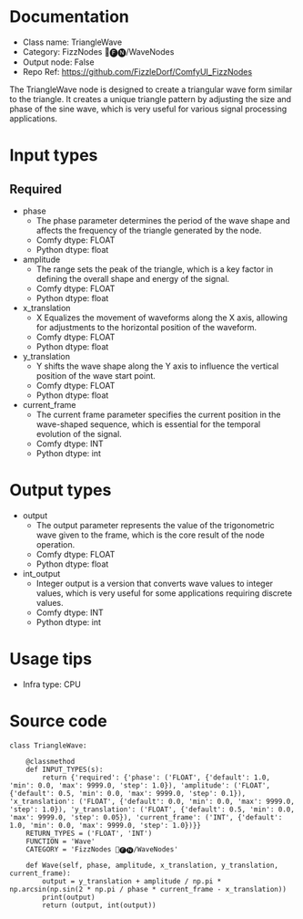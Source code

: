# Documentation
- Class name: TriangleWave
- Category: FizzNodes 📅🅕🅝/WaveNodes
- Output node: False
- Repo Ref: https://github.com/FizzleDorf/ComfyUI_FizzNodes

The TriangleWave node is designed to create a triangular wave form similar to the triangle. It creates a unique triangle pattern by adjusting the size and phase of the sine wave, which is very useful for various signal processing applications.

# Input types
## Required
- phase
    - The phase parameter determines the period of the wave shape and affects the frequency of the triangle generated by the node.
    - Comfy dtype: FLOAT
    - Python dtype: float
- amplitude
    - The range sets the peak of the triangle, which is a key factor in defining the overall shape and energy of the signal.
    - Comfy dtype: FLOAT
    - Python dtype: float
- x_translation
    - X Equalizes the movement of waveforms along the X axis, allowing for adjustments to the horizontal position of the waveform.
    - Comfy dtype: FLOAT
    - Python dtype: float
- y_translation
    - Y shifts the wave shape along the Y axis to influence the vertical position of the wave start point.
    - Comfy dtype: FLOAT
    - Python dtype: float
- current_frame
    - The current frame parameter specifies the current position in the wave-shaped sequence, which is essential for the temporal evolution of the signal.
    - Comfy dtype: INT
    - Python dtype: int

# Output types
- output
    - The output parameter represents the value of the trigonometric wave given to the frame, which is the core result of the node operation.
    - Comfy dtype: FLOAT
    - Python dtype: float
- int_output
    - Integer output is a version that converts wave values to integer values, which is very useful for some applications requiring discrete values.
    - Comfy dtype: INT
    - Python dtype: int

# Usage tips
- Infra type: CPU

# Source code
```
class TriangleWave:

    @classmethod
    def INPUT_TYPES(s):
        return {'required': {'phase': ('FLOAT', {'default': 1.0, 'min': 0.0, 'max': 9999.0, 'step': 1.0}), 'amplitude': ('FLOAT', {'default': 0.5, 'min': 0.0, 'max': 9999.0, 'step': 0.1}), 'x_translation': ('FLOAT', {'default': 0.0, 'min': 0.0, 'max': 9999.0, 'step': 1.0}), 'y_translation': ('FLOAT', {'default': 0.5, 'min': 0.0, 'max': 9999.0, 'step': 0.05}), 'current_frame': ('INT', {'default': 1.0, 'min': 0.0, 'max': 9999.0, 'step': 1.0})}}
    RETURN_TYPES = ('FLOAT', 'INT')
    FUNCTION = 'Wave'
    CATEGORY = 'FizzNodes 📅🅕🅝/WaveNodes'

    def Wave(self, phase, amplitude, x_translation, y_translation, current_frame):
        output = y_translation + amplitude / np.pi * np.arcsin(np.sin(2 * np.pi / phase * current_frame - x_translation))
        print(output)
        return (output, int(output))
```